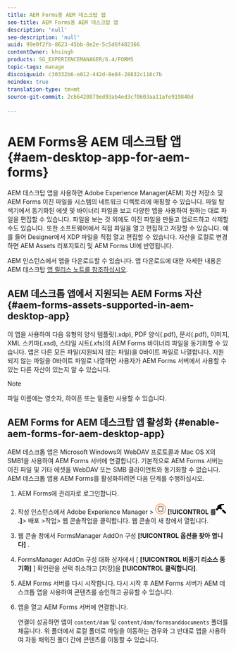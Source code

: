 ```yaml
---
title: AEM Forms용 AEM 데스크탑 앱
seo-title: AEM Forms용 AEM 데스크탑 앱
description: 'null'
seo-description: 'null'
uuid: 99e0f2fb-8623-45bb-8e2e-5c5d6f482366
contentOwner: khsingh
products: SG_EXPERIENCEMANAGER/6.4/FORMS
topic-tags: manage
discoiquuid: c30332b6-e012-442d-8e84-28832c116c7b
noindex: true
translation-type: tm+mt
source-git-commit: 2cb6420879ed93ab4ed3c70603aa11afe919840d

---
```



# AEM Forms용 AEM 데스크탑 앱 {#aem-desktop-app-for-aem-forms}

AEM 데스크탑 앱을 사용하면 Adobe Experience Manager(AEM) 자산 저장소 및 AEM Forms 이진 파일을 시스템의 네트워크 디렉토리에 매핑할 수 있습니다. 파일 탐색기에서 동기화된 에셋 및 바이너리 파일을 보고 다양한 앱을 사용하여 원하는 대로 파일을 편집할 수 있습니다. 파일을 보는 것 외에도 이진 파일을 만들고 업로드하고 삭제할 수도 있습니다. 또한 소프트웨어에서 직접 파일을 열고 편집하고 저장할 수 있습니다. 예를 들어 Designer에서 XDP 파일을 직접 열고 편집할 수 있습니다. 자산을 로컬로 변경하면 AEM Assets 리포지토리 및 AEM Forms UI에 반영됩니다.

AEM 인스턴스에서 앱을 다운로드할 수 있습니다. 앱 다운로드에 대한 자세한 내용은 AEM 데스크탑 [앱 릴리스 노트를 참조하십시오](https://helpx.adobe.com/experience-manager/desktop-app/release-notes.html).

## AEM 데스크톱 앱에서 지원되는 AEM Forms 자산 {#aem-forms-assets-supported-in-aem-desktop-app}

이 앱을 사용하여 다음 유형의 양식 템플릿(.xdp), PDF 양식(.pdf), 문서(.pdf), 이미지, XML 스키마(.xsd), 스타일 시트(.xfs)의 AEM Forms 바이너리 파일을 동기화할 수 있습니다. 앱은 다른 모든 파일(지원되지 않는 파일)을 0바이트 파일로 나열합니다. 지원되지 않는 파일을 0바이트 파일로 나열하면 사용자가 AEM Forms 서버에서 사용할 수 있는 다른 자산이 있는지 알 수 있습니다.

>[!NOTE]
>
>파일 이름에는 영숫자, 하이픈 또는 밑줄만 사용할 수 있습니다.

## AEM Forms for AEM 데스크탑 앱 활성화 {#enable-aem-forms-for-aem-desktop-app}

AEM 데스크톱 앱은 Microsoft Windows의 WebDAV 프로토콜과 Mac OS X의 SMB1을 사용하여 AEM Forms 서버에 연결합니다. 기본적으로 AEM Forms 서버는 이진 파일 및 기타 에셋을 WebDAV 또는 SMB 클라이언트와 동기화할 수 없습니다. AEM 데스크톱 앱용 AEM Forms를 활성화하려면 다음 단계를 수행하십시오.

1. AEM Forms에 관리자로 로그인합니다.
1. 작성 인스턴스에서 Adobe Experience Manager > ![도구](assets/adobeexperiencemanager.png) **[!UICONTROL **를![클릭합니다](assets/hammer.png).**]**> 배포 >작업> 웹 콘솔작업을 클릭합니다. 웹 콘솔이 새 창에서 열립니다.
1. 웹 콘솔 창에서 FormsManager AddOn 구성 **[!UICONTROL 옵션을 찾아 엽니다]** .
1. FormsManager AddOn 구성 대화 상자에서 [ **[!UICONTROL 비동기 리소스 동기화]** ] 확인란을 선택 취소하고 [저장]을 **[!UICONTROL 클릭합니다]**.
1. AEM Forms 서버를 다시 시작합니다. 다시 시작 후 AEM Forms 서버가 AEM 데스크톱 앱을 사용하여 콘텐츠를 승인하고 공유할 수 있습니다.
1. 앱을 열고 AEM Forms 서버에 연결합니다.

   연결이 성공하면 앱이 `content/dam` 및 `content/dam/formsanddocuments` 폴더를 채웁니다. 위 폴더에서 로컬 폴더로 파일을 이동하는 경우와 그 반대로 앱을 사용하여 자동 채워진 폴더 간에 콘텐츠를 이동할 수 있습니다.


